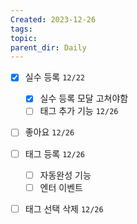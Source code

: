 ```yaml
---
Created: 2023-12-26
tags: 
topic: 
parent_dir: Daily
---
```

- [x] 실수 등록 `12/22`
	- [x] 실수 등록 모달 고쳐야함
	- [ ] 태그 추가 기능 `12/26`
- [ ] 좋아요 `12/26`
- [ ] 태그 등록 `12/26`
	- [ ] 자동완성 기능
	- [ ] 엔터 이벤트
- [ ] 태그 선택 삭제 `12/26`

